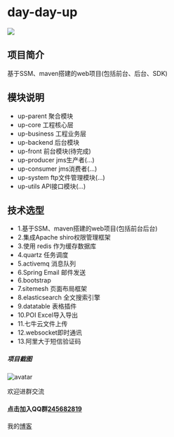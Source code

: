 # day-day-up
![](http://wx2.sinaimg.cn/mw690/005QOldSly1fkk2wqy9z6j31hc0s1tdh.jpg)
## 项目简介
 基于SSM、maven搭建的web项目(包括前台、后台、SDK)

## 模块说明
- up-parent         聚合模块
- up-core           工程核心层
- up-business       工程业务层
- up-backend        后台模块
- up-front       前台模块(待完成)
- up-producer    jms生产者(...)
- up-consumer    jms消费者(...)
- up-system      ftp文件管理模块(...)
- up-utils       API接口模块(...)

## 技术选型
- 1.基于SSM、maven搭建的web项目(包括前台后台)
- 2.集成Apache shiro权限管理框架 
- 3.使用 redis 作为缓存数据库
- 4.quartz    任务调度
- 5.activemq 消息队列
- 6.Spring Email 邮件发送
- 6.bootstrap 
- 7.sitemesh  页面布局框架
- 8.elasticsearch 全文搜索引擎
- 9.datatable  表格插件
- 10.POI Excel导入导出
- 11.七牛云文件上传
- 12.websocket即时通讯
- 13.阿里大于短信验证码

##### 项目截图
![avatar](http://oxwfiudhp.bkt.clouddn.com/up.jpg)

欢迎进群交流
#### 点击加入QQ群[245682819](https://jq.qq.com/?_wv=1027&k=47ErLEy)

我的[博客](https://youbatis.github.io/)




 